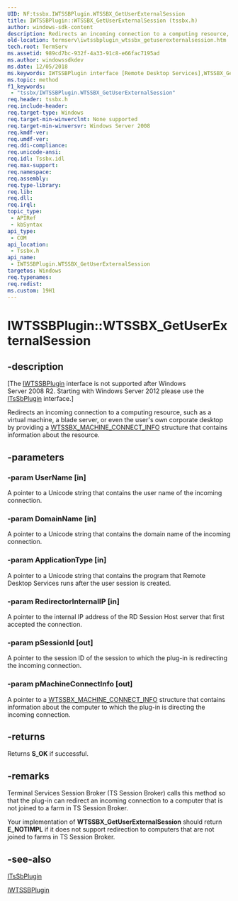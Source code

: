 ```yaml
---
UID: NF:tssbx.IWTSSBPlugin.WTSSBX_GetUserExternalSession
title: IWTSSBPlugin::WTSSBX_GetUserExternalSession (tssbx.h)
author: windows-sdk-content
description: Redirects an incoming connection to a computing resource, such as a virtual machine, a blade server, or even the user's own corporate desktop by providing a WTSSBX_MACHINE_CONNECT_INFO structure that contains information about the resource.
old-location: termserv\iwtssbplugin_wtssbx_getuserexternalsession.htm
tech.root: TermServ
ms.assetid: 989cd7bc-932f-4a33-91c8-e66fac7195ad
ms.author: windowssdkdev
ms.date: 12/05/2018
ms.keywords: IWTSSBPlugin interface [Remote Desktop Services],WTSSBX_GetUserExternalSession method, IWTSSBPlugin.WTSSBX_GetUserExternalSession, IWTSSBPlugin::WTSSBX_GetUserExternalSession, WTSSBX_GetUserExternalSession, WTSSBX_GetUserExternalSession method [Remote Desktop Services], WTSSBX_GetUserExternalSession method [Remote Desktop Services],IWTSSBPlugin interface, termserv.iwtssbplugin_wtssbx_getuserexternalsession, tssbx/IWTSSBPlugin::WTSSBX_GetUserExternalSession
ms.topic: method
f1_keywords: 
 - "tssbx/IWTSSBPlugin.WTSSBX_GetUserExternalSession"
req.header: tssbx.h
req.include-header: 
req.target-type: Windows
req.target-min-winverclnt: None supported
req.target-min-winversvr: Windows Server 2008
req.kmdf-ver: 
req.umdf-ver: 
req.ddi-compliance: 
req.unicode-ansi: 
req.idl: Tssbx.idl
req.max-support: 
req.namespace: 
req.assembly: 
req.type-library: 
req.lib: 
req.dll: 
req.irql: 
topic_type:
 - APIRef
 - kbSyntax
api_type:
 - COM
api_location:
 - Tssbx.h
api_name:
 - IWTSSBPlugin.WTSSBX_GetUserExternalSession
targetos: Windows
req.typenames: 
req.redist: 
ms.custom: 19H1
---
```


# IWTSSBPlugin::WTSSBX_GetUserExternalSession


## -description


<p class="CCE_Message">[The <a href="https://docs.microsoft.com/windows/desktop/api/tssbx/nn-tssbx-iwtssbplugin">IWTSSBPlugin</a> interface is 
    not supported  after Windows Server 2008 R2. Starting with Windows Server 2012 please use the 
    <a href="https://docs.microsoft.com/windows/desktop/api/sbtsv/nn-sbtsv-itssbplugin">ITsSbPlugin</a> interface.]

Redirects an incoming connection to a computing resource, such as a virtual machine, a blade server, or even the user's own corporate desktop by providing a <a href="https://docs.microsoft.com/windows/win32/api/tssbx/ns-tssbx-wtssbx_machine_connect_info">WTSSBX_MACHINE_CONNECT_INFO</a> structure that contains information about the resource.


## -parameters




### -param UserName [in]

A pointer to a Unicode string  that contains the user name of the incoming connection.


### -param DomainName [in]

A pointer to a Unicode string  that contains the domain name of the incoming connection.


### -param ApplicationType [in]

A pointer to a Unicode string  that contains the program that Remote Desktop Services runs after the user session is created.


### -param RedirectorInternalIP [in]

A pointer to the internal IP address of the RD Session Host server that first accepted the connection.


### -param pSessionId [out]

A pointer to the session ID of the session to which the plug-in is redirecting the incoming connection.


### -param pMachineConnectInfo [out]

A pointer to a <a href="https://docs.microsoft.com/windows/win32/api/tssbx/ns-tssbx-wtssbx_machine_connect_info">WTSSBX_MACHINE_CONNECT_INFO</a> structure that contains information about the computer to which the plug-in  is directing the incoming connection.


## -returns



Returns <b>S_OK</b> if successful.




## -remarks



Terminal Services Session Broker (TS Session Broker) calls this method so that the plug-in can redirect an incoming connection to a computer that is not joined to a farm in TS Session Broker.

Your implementation of <b>WTSSBX_GetUserExternalSession</b> should return <b>E_NOTIMPL</b> if it does not support redirection to computers that are not joined to farms in TS Session Broker.




## -see-also




<a href="https://docs.microsoft.com/windows/desktop/api/sbtsv/nn-sbtsv-itssbplugin">ITsSbPlugin</a>



<a href="https://docs.microsoft.com/windows/desktop/api/tssbx/nn-tssbx-iwtssbplugin">IWTSSBPlugin</a>
 

 

